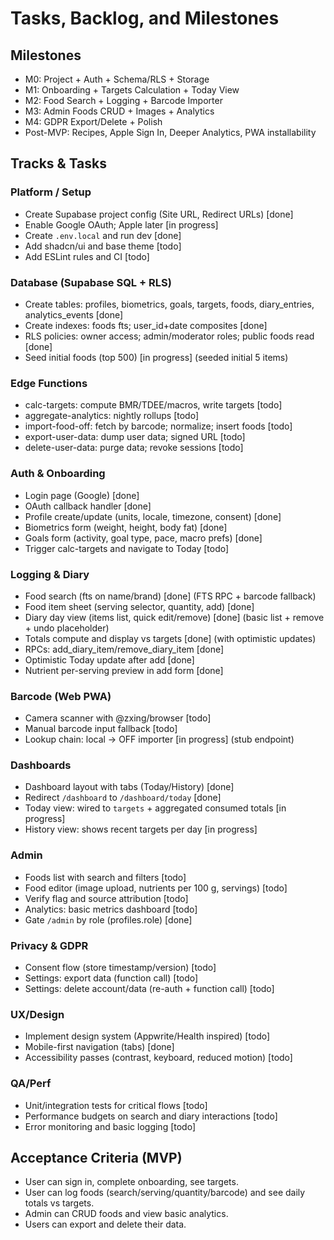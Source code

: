 # Tasks, Backlog, and Milestones

## Milestones
- M0: Project + Auth + Schema/RLS + Storage
- M1: Onboarding + Targets Calculation + Today View
- M2: Food Search + Logging + Barcode Importer
- M3: Admin Foods CRUD + Images + Analytics
- M4: GDPR Export/Delete + Polish
- Post-MVP: Recipes, Apple Sign In, Deeper Analytics, PWA installability

## Tracks & Tasks

### Platform / Setup
- Create Supabase project config (Site URL, Redirect URLs) [done]
- Enable Google OAuth; Apple later [in progress]
- Create `.env.local` and run dev [done]
- Add shadcn/ui and base theme [todo]
- Add ESLint rules and CI [todo]

### Database (Supabase SQL + RLS)
- Create tables: profiles, biometrics, goals, targets, foods, diary_entries, analytics_events [done]
- Create indexes: foods fts; user_id+date composites [done]
- RLS policies: owner access; admin/moderator roles; public foods read [done]
- Seed initial foods (top 500) [in progress] (seeded initial 5 items)

### Edge Functions
- calc-targets: compute BMR/TDEE/macros, write targets [todo]
- aggregate-analytics: nightly rollups [todo]
- import-food-off: fetch by barcode; normalize; insert foods [todo]
- export-user-data: dump user data; signed URL [todo]
- delete-user-data: purge data; revoke sessions [todo]

### Auth & Onboarding
- Login page (Google) [done]
- OAuth callback handler [done]
- Profile create/update (units, locale, timezone, consent) [done]
- Biometrics form (weight, height, body fat) [done]
- Goals form (activity, goal type, pace, macro prefs) [done]
- Trigger calc-targets and navigate to Today [todo]

### Logging & Diary
- Food search (fts on name/brand) [done] (FTS RPC + barcode fallback)
- Food item sheet (serving selector, quantity, add) [done]
- Diary day view (items list, quick edit/remove) [done] (basic list + remove + undo placeholder)
- Totals compute and display vs targets [done] (with optimistic updates)
 - RPCs: add_diary_item/remove_diary_item [done]
 - Optimistic Today update after add [done]
 - Nutrient per-serving preview in add form [done]

### Barcode (Web PWA)
- Camera scanner with @zxing/browser [todo]
- Manual barcode input fallback [todo]
- Lookup chain: local → OFF importer [in progress] (stub endpoint)

### Dashboards
- Dashboard layout with tabs (Today/History) [done]
- Redirect `/dashboard` to `/dashboard/today` [done]
- Today view: wired to `targets` + aggregated consumed totals [in progress]
- History view: shows recent targets per day [in progress]

### Admin
- Foods list with search and filters [todo]
- Food editor (image upload, nutrients per 100 g, servings) [todo]
- Verify flag and source attribution [todo]
- Analytics: basic metrics dashboard [todo]
- Gate `/admin` by role (profiles.role) [done]

### Privacy & GDPR
- Consent flow (store timestamp/version) [todo]
- Settings: export data (function call) [todo]
- Settings: delete account/data (re-auth + function call) [todo]

### UX/Design
- Implement design system (Appwrite/Health inspired) [todo]
- Mobile-first navigation (tabs) [done]
- Accessibility passes (contrast, keyboard, reduced motion) [todo]

### QA/Perf
- Unit/integration tests for critical flows [todo]
- Performance budgets on search and diary interactions [todo]
- Error monitoring and basic logging [todo]

## Acceptance Criteria (MVP)
- User can sign in, complete onboarding, see targets.
- User can log foods (search/serving/quantity/barcode) and see daily totals vs targets.
- Admin can CRUD foods and view basic analytics.
- Users can export and delete their data.
